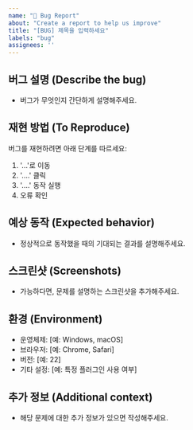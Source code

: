 ```yaml
---
name: "🐞 Bug Report"
about: "Create a report to help us improve"
title: "[BUG] 제목을 입력하세요"
labels: "bug"
assignees: ''
---
```


## 버그 설명 (Describe the bug)

- 버그가 무엇인지 간단하게 설명해주세요.

## 재현 방법 (To Reproduce)

버그를 재현하려면 아래 단계를 따르세요:
1. '...'로 이동
2. '....' 클릭
3. '....' 동작 실행
4. 오류 확인

## 예상 동작 (Expected behavior)

- 정상적으로 동작했을 때의 기대되는 결과를 설명해주세요.

## 스크린샷 (Screenshots)

- 가능하다면, 문제를 설명하는 스크린샷을 추가해주세요.

## 환경 (Environment)

- 운영체제: [예: Windows, macOS]
- 브라우저: [예: Chrome, Safari]
- 버전: [예: 22]
- 기타 설정: [예: 특정 플러그인 사용 여부]

## 추가 정보 (Additional context)

- 해당 문제에 대한 추가 정보가 있으면 작성해주세요.
